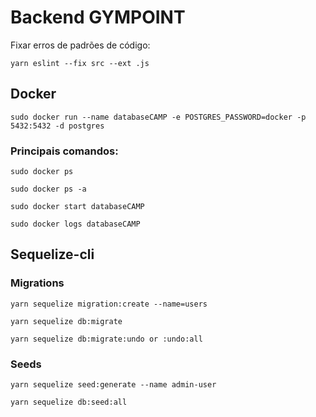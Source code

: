 # Backend GYMPOINT

Fixar erros de padrões de código:

`yarn eslint --fix src --ext .js`

## Docker

`sudo docker run --name databaseCAMP -e POSTGRES_PASSWORD=docker -p 5432:5432 -d postgres`

### Principais comandos:

`sudo docker ps`

`sudo docker ps -a`

`sudo docker start databaseCAMP`

`sudo docker logs databaseCAMP`

## Sequelize-cli

### Migrations

`yarn sequelize migration:create --name=users`

`yarn sequelize db:migrate`

`yarn sequelize db:migrate:undo or :undo:all`

### Seeds

`yarn sequelize seed:generate --name admin-user`

`yarn sequelize db:seed:all`
